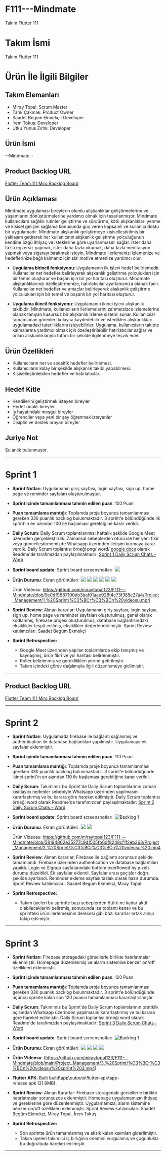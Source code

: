 # F111---Mindmate
Takım Flutter 111


# **Takım İsmi**

Takım Flutter 111

# Ürün İle İlgili Bilgiler

## Takım Elemanları
- Miray Topal: Scrum Master 
- Tarık Çakmak: Product Owner
- Saadet Begüm Ekmekçi: Developer
- İrem Tokuş: Developer
- Utku Yunus Zırhlı: Developer

## Ürün İsmi

--Mindmate--

## Product Backlog URL

[Flutter Team 111 Miro Backlog Board](https://miro.com/app/board/uXjVM9yQl6E=/?share_link_id=830847172577)

## Ürün Açıklaması

Mindmate uygulaması bireylerin olumlu alışkanlıklar geliştirmelerine ve yaşamlarını dönüştürmelerine yardımcı olmak için tasarlanmıştır. Mindmate kullanıcılara sağlıklı rutinler geliştirme ve sürdürme, kötü alışkanlıkları yenme ve kişisel gelişim sağlama konusunda güç veren kapsamlı ve kullanıcı dostu bir uygulamadır. Mindmate alışkanlık geliştirmeye kişiselleştirilmiş bir yaklaşım getirerek her kullanıcının alışkanlık geliştirme yolculuğunun kendine özgü ihtiyaç ve isteklerine göre uyarlanmasını sağlar. İster daha fazla egzersiz yapmak, ister daha fazla okumak, daha fazla meditasyon yapmak veya sigarayı bırakmak isteyin, Mindmate ilerlemenizi izlemenize ve hedeflerinize bağlı kalmanız için sizi motive etmenize yardımcı olur. 


- **Uygulama birincil fonksiyonu**: Uygulamanın ilk işlevi hedef belirlemedir. Kullanıcılar net hedefler belirleyerek alışkanlık geliştirme yolculukları için bir temel oluşturur ve başarı için bir yol haritası oluşturur. Mindmate alışkanlıklarınızı özelleştirmenize, hatırlatıcılar ayarlamanıza olanak tanır. Kullanıcılar net hedefler ve amaçlar belirleyerek alışkanlık geliştirme yolculukları için bir temel ve başarılı bir yol haritası oluşturur.

- **Uygulama ikincil fonksiyonu**: Uygulamanın ikinci işlevi alışkanlık takibidir. Mindmate, kullanıcıların ilerlemelerini zahmetsizce izlemelerine olanak tanıyan kusursuz bir alışkanlık izleme sistemi sunar. Kullanıcılar tamamlanan görevleri kolayca kaydedebilir ve istedikleri alışkanlıkları uygulamadaki tutarlılıklarını izleyebilirler. Uygulama, kullanıcıların takipte kalmalarına yardımcı olmak için özelleştirilebilir hatırlatıcılar sağlar ve onları alışkanlıklarıyla tutarlı bir şekilde ilgilenmeye teşvik eder.

## Ürün Özellikleri

- Kullanıcıların net ve spesifik hedefler belirlemesi.
- Kullanıcıların kolay bir şekilde alışkanlık takibi yapabilmesi.
- Kişiselleştirilebilen hedefler ve hatırlatıcılar.

## Hedef Kitle

- Kendilerini geliştirmek isteyen bireyler
- Hedef odaklı bireyler
- İş hayatındaki meşgul bireyler
- Öğrenciler veya yeni bir şey öğrenmek isteyenler
- Disiplin ve destek arayan bireyler

## Juriye Not

Şu anlık bulunmuyor.


---

# Sprint 1

- **Sprint Notları**: Uygulamanın giriş sayfası, login sayfası, sign up, home page ve reminder sayfaları oluşturulmuştur.

- **Sprint içinde tamamlanması tahmin edilen puan**: 100 Puan


- **Puan tamamlama mantığı**: Toplamda proje boyunca tamamlanması gereken 330 puanlık backlog bulunmaktadır. 3 sprint'e bölündüğünde ilk sprint'in en azından 100 ile başlaması gerektiğine karar verildi.


- **Daily Scrum**: Daily Scrum toplantılarımızı haftalık şekilde Google Meet üzerinden gerçekleştirdik. Zamansal sebeplerden ötürü ise her yeni fikir veya güncelleştirmemizde Whatsapp üzerinden iletişim kurmaya karar verdik. Daily Scrum toplantısı örneği png/ word/ [google docs](https://docs.google.com/document/d/1Fqg8Y7ptVcQRVHXD9Ws-xS-VoL2O1KVpZ_eB2tPGrFw/edit?usp=sharing) olarak Readme'de tarafımızdan paylaşılmaktadır: [Sprint 1 Daily Scrum Chats - Word](https://github.com/miraytopal123/F111---Mindmate/blob/3d6bd8251398afce47da338fccbdb9cf16ace402/Project_Management/1.%20Sprint/daily%20scrum%20yaz%C4%B1%C5%9Fmalar%C4%B1%20sprint%201%20.docx)

- **Sprint board update**: Sprint board screenshotları: 
  <img src="Project_Management/1. Sprint/sprint board 1.png" width="auto">


- **Ürün Durumu**: Ekran görüntüleri:
  <img src="Project_Management/1. Sprint/ürün durumu sprint 1.jpeg" width="auto">
  <img src="Project_Management/1. Sprint/ürün2.png" width="auto">
  <img src="Project_Management/1. Sprint/ürün3.png" width="auto">
  <img src="Project_Management/1. Sprint/ürün6.png" width="auto">
  <img src="Project_Management/1. Sprint/ürün4.png" width="auto">
  <img src="Project_Management/1. Sprint/ürün5.png" width="auto">
  
  Ürün Videosu:
  https://github.com/miraytopal123/F111---Mindmate/blob/9e0df9687190db3baf01aae928f4c73f385c27a4/Project_Management/1.%20Sprint/%C3%BCr%C3%BCn%20videosu.mp4
  
  
- **Sprint Review**: 
Alınan kararlar: Uygulamanın giriş sayfası, login sayfası, sign up, home page ve reminder sayfaları oluşturulmuş, genel olarak kodlanmış, firebase projesi oluşturulmuş, database bağlantısındaki eksiklikler tespit edilmiş, eksiklikler değerlendirilmiştir. Sprint Review katılımcıları: Saadet Begüm Ekmekçi

- **Sprint Retrospective:**
  - Google Meet üzerinden yapılan toplantılarda ekip tanışmış ve kaynaşmış, ürün fikri ve yol haritası belirlenmiştir.
  - Roller belirlenmiş ve gereklilikleri yerine getirilmştir.
  - Takım içindeki görev dağılımıyla ilgili düzenlemeye gidilmiştir.
 


---

## Product Backlog URL

[Flutter Team 111 Miro Backlog Board](https://miro.com/app/board/uXjVM9yQl6E=/?share_link_id=830847172577)

---

# Sprint 2

- **Sprint Notları**: Uygulamada firebase ile bağlantı sağlanmış ve authentication ile database bağlantıları yapılmıştır. Uygulamaya ek sayfalar eklenmiştir.

- **Sprint içinde tamamlanması tahmin edilen puan**: 110 Puan

- **Puan tamamlama mantığı**: Toplamda proje boyunca tamamlanması gereken 330 puanlık backlog bulunmaktadır. 3 sprint'e bölündüğünde ikinci sprint'in en azından 110 ile başlaması gerektiğine karar verildi.

- **Daily Scrum**: Takımımız bu Sprint'de Daily Scrum toplantılarının zaman kısıtlayıcı nedenler sebebiyle Whatsapp üzerinden yapılmasını kararlaştırmış ve bu karara göre hareket edilmiştir. Daily Scrum toplantısı örneği word olarak Readme'de tarafımızdan paylaşılmaktadır: [Sprint 2 Daily Scrum Chats - Word](https://github.com/miraytopal123/F111---Mindmate/blob/1fdc9f542799f86976ffa6b792f04d76092ba8c4/Project_Management/2.%20Sprint/sprint%202%20daily%20scrum%20chats.docx)

- **Sprint board update**: Sprint board screenshotları: 
![Backlog 1](https://github.com/miraytopal123/F111---Mindmate/blob/cb4bf833b2ac4cfe355052b41f0d3b9fdb2bce40/Project_Management/2.%20Sprint/sprint%20board%202.%20sprint.png) 


- **Ürün Durumu**: Ekran görüntüleri:
    <img src="Project_Management/2. Sprint/ürün1.png" width="auto">
    <img src="Project_Management/2. Sprint/ürün2.png" width="auto">

  Ürün Videosu:
  https://github.com/miraytopal123/F111---Mindmate/blob/58194862e35277c9d1505fb6df8248cf1f2eb263/Project_Management/2.%20Sprint/%C3%BCr%C3%BCn%20videosu%20.mp4
  
- **Sprint Review**: 
Alınan kararlar: Firebase ile bağlantı sorunsuz şekilde tamamlandı. Firebase üzerinden authentication ve database bağlantıları yapıldı. Login ve Signup sayfalarındaki bottom overflowed by pixels durumu düzeltildi. Ek sayfalar eklendi. Sayfalar arası geçişler doğru şekilde ayarlandı. Reminder ekleme sayfası taslak olarak hazır durumda. 
Sprint Review katılımcıları: Saadet Begüm Ekmekçi, Miray Topal

- **Sprint Retrospective:**

  - Takım üyeleri bu sprintte bazı sebeplerden ötürü ne kadar aktif olabileceklerini belirtmiş, sonucunda ise toplantı kanalı ve bu sprintteki ürün ilerlemesinin derecesi gibi bazı kararlar ortak alınıp takip edilmiştir.


---

# Sprint 3

- **Sprint Notları**: Firebase storagedaki görsellerle birlikte hatırlatmalar eklenmiştir. Homepage düzenlenmiş ve alarm sistemine benzer on/off özellikleri eklenmiştir.

- **Sprint içinde tamamlanması tahmin edilen puan**: 120 Puan

- **Puan tamamlama mantığı**: Toplamda proje boyunca tamamlanması gereken 330 puanlık backlog bulunmaktadır. 3 sprint'e bölündüğünde üçüncü sprinte kalan son 120 puanın tamamlanması kararlaştırılmıştır.

- **Daily Scrum**: Takımımız bu Sprint'de Daily Scrum toplantılarının pratiklik açısından Whatsapp üzerinden yapılmasını kararlaştırmış ve bu karara göre hareket edilmiştir. Daily Scrum toplantısı örneği word olarak Readme'de tarafımızdan paylaşılmaktadır: [Sprint 3 Daily Scrum Chats - Word](https://github.com/miraytopal123/F111---Mindmate/blob/ad85c4afc09031edfcf3994aa8be763bdf58d0ff/Project_Management/3.%20Sprint/3.%20sprint%20daily%20scrum%20chats.docx)

- **Sprint board update**: Sprint board screenshotları: 
![Backlog 1](https://github.com/miraytopal123/F111---Mindmate/blob/c380303dcc66246e6242c2b1ce102628b544910e/Project_Management/3.%20Sprint/sprint%20board_3.%20sprint.png) 


- **Ürün Durumu**: Ekran görüntüleri:
    <img src="Project_Management/3.%20Sprint/storage.png" width="auto">
    <img src="Project_Management/3.%20Sprint/homepage.png" width="auto">
    <img src="Project_Management/3.%20Sprint/add.png" width="auto">
    <img src="Project_Management/3.%20Sprint/exit.png" width="auto">

- **Ürün Videosu**:
  (https://github.com/miraytopal123/F111---Mindmate/blob/main/Project_Management/3.%20Sprint/%C3%BCr%C3%BCn%20videosu%20sprint%203.mp4)
  
- **Flutter APK**: 
Built build\app\outputs\flutter-apk\app-release.apk (21.6MB).

- **Sprint Review**: 
Alınan Kararlar: Firebase storagedaki görsellerle birlikte hatırlatmalar sorunsuzca eklenmiştir. Homepage uygulamamızın ihtiyaç ve gereklerine göre düzenlenmiştir. Uygulamamıza, alarm sistemine benzer on/off özellikleri eklenmiştir.
Sprint Review katılımcıları: Saadet Begüm Ekmekçi, Miray Topal, İrem Tokuş

- **Sprint Retrospective:**

  - Son sprintte ürün tamamlanmış ve eksik kalan kısımları giderilmiştir.
  - Takım üyeleri takım içi iş birliğinin önemini vurgulamış ve çoğunlukla bu doğrultuda hareket edilmiştir.

---
